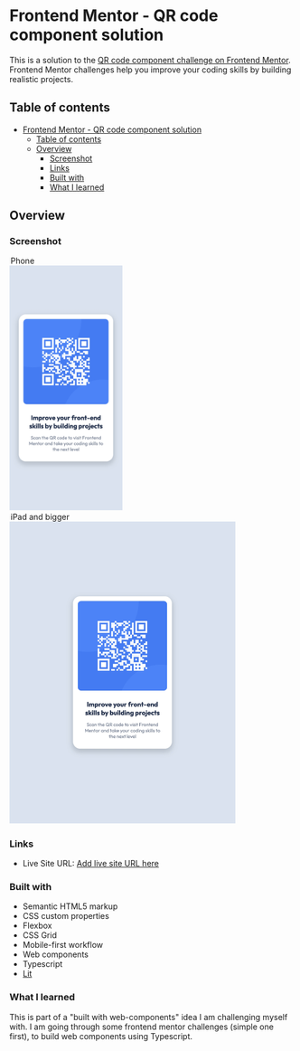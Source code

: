 # Frontend Mentor - QR code component solution

This is a solution to the [QR code component challenge on Frontend Mentor](https://www.frontendmentor.io/challenges/qr-code-component-iux_sIO_H). Frontend Mentor challenges help you improve your coding skills by building realistic projects.

## Table of contents

- [Frontend Mentor - QR code component solution](#frontend-mentor---qr-code-component-solution)
  - [Table of contents](#table-of-contents)
  - [Overview](#overview)
    - [Screenshot](#screenshot)
    - [Links](#links)
    - [Built with](#built-with)
    - [What I learned](#what-i-learned)

## Overview

### Screenshot

<picture>
<legend>Phone</legend>
<img src="./public/qr-code-phone.jpeg" width="200" />
</picture>
<picture>
<legend>iPad and bigger</legend>
<img src="./public/qr-code-ipad-and-bigger.jpeg" width="400" />
</picture>

### Links

- Live Site URL: [Add live site URL here](https://your-live-site-url.com)

### Built with

- Semantic HTML5 markup
- CSS custom properties
- Flexbox
- CSS Grid
- Mobile-first workflow
- Web components
- Typescript
- [Lit](https://lit.dev)

### What I learned

This is part of a "built with web-components" idea I am challenging myself with.
I am going through some frontend mentor challenges (simple one first), to build web components using Typescript.
